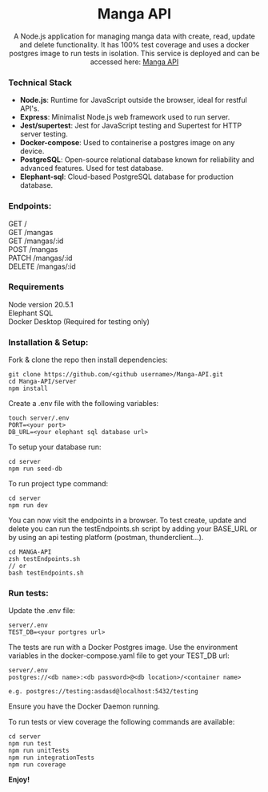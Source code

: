 <h1 align="center">
    Manga API
</h1>

<p align="center">
    A Node.js application for managing manga data with create, read, update and delete functionality. It has 100% test coverage and uses a docker postgres image to run tests in isolation. This service is deployed and can be accessed here: <a href="https://manga-api-1rac.onrender.com/" target="_blank">Manga API</a>
</p>

### Technical Stack

- **Node.js**: Runtime for JavaScript outside the browser, ideal for restful API's.
- **Express**: Minimalist Node.js web framework used to run server.
- **Jest/supertest**: Jest for JavaScript testing and Supertest for HTTP server testing.
- **Docker-compose**: Used to containerise a postgres image on any device.
- **PostgreSQL**: Open-source relational database known for reliability and advanced features. Used for test database.
- **Elephant-sql**: Cloud-based PostgreSQL database for production database.

### Endpoints:

GET / <br />
GET /mangas <br />
GET /mangas/:id <br />
POST /mangas <br />
PATCH /mangas/:id <br />
DELETE /mangas/:id

### Requirements

Node version 20.5.1 <br />
Elephant SQL <br />
Docker Desktop (Required for testing only)

### Installation & Setup:

Fork & clone the repo then install dependencies:

```
git clone https://github.com/<github username>/Manga-API.git
cd Manga-API/server
npm install
```

Create a .env file with the following variables:

```
touch server/.env
PORT=<your port>
DB_URL=<your elephant sql database url>
```

To setup your database run:

```
cd server
npm run seed-db
```

To run project type command:

```
cd server
npm run dev
```

You can now visit the endpoints in a browser. To test create, update and delete you can run the testEndpoints.sh script by adding your BASE_URL or by using an api testing platform (postman, thunderclient...).

```
cd MANGA-API
zsh testEndpoints.sh
// or
bash testEndpoints.sh
```

### Run tests:

Update the .env file:

```
server/.env
TEST_DB=<your portgres url>
```

The tests are run with a Docker Postgres image. Use the environment variables in the docker-compose.yaml file to get your TEST_DB url: <br />

```
server/.env
postgres://<db name>:<db password>@<db location>/<container name>

e.g. postgres://testing:asdasd@localhost:5432/testing
```

Ensure you have the Docker Daemon running.

To run tests or view coverage the following commands are available:

```
cd server
npm run test
npm run unitTests
npm run integrationTests
npm run coverage
```

**Enjoy!**
